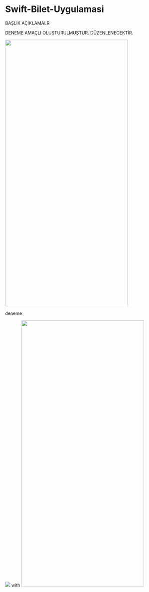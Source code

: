 # Swift-Bilet-Uygulamasi

BAŞLIK
AÇIKLAMALR


DENEME AMAÇLI OLUŞTURULMUŞTUR. DÜZENLENECEKTİR.

<img src="[/images/output/video1.gif](https://github.com/akbasmert/Swift-Bilet-Uygulamasi/blob/main/biletim.gif)" width="393" height="852"/>


deneme

![](https://github.com/akbasmert/Swift-Bilet-Uygulamasi/blob/main/biletim.gif) with <img src="[/images/output/video1.gif](https://github.com/akbasmert/Swift-Bilet-Uygulamasi/blob/main/biletim.gif)" width="393" height="852"/>

